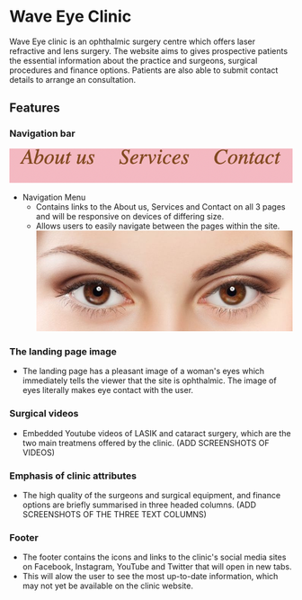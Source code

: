 # Wave Eye Clinic
Wave Eye clinic is an ophthalmic surgery centre which offers laser refractive and lens surgery. The website aims to gives prospective patients the essential information about the practice and surgeons, surgical procedures and finance options. Patients are also able to submit contact details to arrange an consultation.
## Features 
### Navigation bar
![Mockup](assets/doc/nav.png)
* Navigation Menu
    * Contains links to the About us, Services and Contact on all 3 pages and will be responsive on devices of differing size.
    * Allows users to easily navigate between the pages within the site. 
![Mockup](assets/doc/brown-eyes.jpeg)
### The landing page image
* The landing page has a pleasant image of a woman's eyes which immediately tells the viewer that the site is ophthalmic. The image of eyes literally makes eye contact with the user.

### Surgical videos
*  Embedded Youtube videos of LASIK and cataract surgery, which are the two main treatmens offered by the clinic. (ADD SCREENSHOTS OF VIDEOS)

### Emphasis of clinic attributes
* The high quality of the surgeons and surgical equipment, and finance options are briefly summarised in three headed columns. (ADD SCREENSHOTS OF THE THREE TEXT COLUMNS)

### Footer
* The footer contains the icons and links to the clinic's social media sites on Facebook, Instagram, YouTube and Twitter that will open in new tabs. 
* This will alow the user to see the most up-to-date information, which may not yet be available on the clinic website.
  





